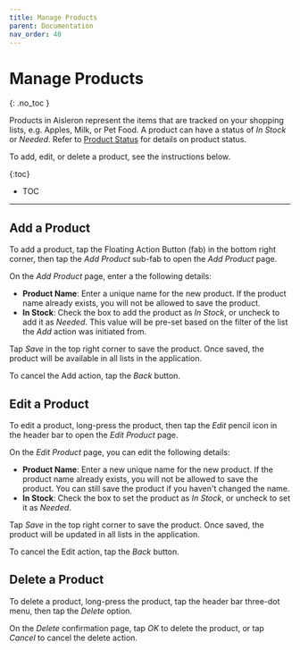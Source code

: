 ```yaml
---
title: Manage Products
parent: Documentation
nav_order: 40
---
```


# Manage Products
{: .no_toc }

Products in Aisleron represent the items that are tracked on your shopping lists, e.g. Apples, Milk, or Pet Food. A product can have a status of *In Stock* or *Needed*. Refer to [Product Status]({{site.baseurl}}/docs/documentation/product-status) for details on product status.

To add, edit, or delete a product, see the instructions below.

{:toc}
* TOC

---

## Add a Product  

To add a product, tap the Floating Action Button (fab) in the bottom right corner, then tap the *Add Product* sub-fab to open the *Add Product* page.

On the *Add Product* page, enter a the following details:
* **Product Name**: Enter a unique name for the new product. If the product name already exists, you will not be allowed to save the product.
* **In Stock**: Check the box to add the product as *In Stock*, or uncheck to add it as *Needed*. This value will be pre-set based on the filter of the list the *Add* action was initiated from.

Tap *Save* in the top right corner to save the product. Once saved, the product will be available in all lists in the application.

To cancel the Add action, tap the *Back* button.

## Edit a Product

To edit a product, long-press the product, then tap the *Edit* pencil icon in the header bar to open the *Edit Product* page.

On the *Edit Product* page, you can edit the following details:
* **Product Name**: Enter a new unique name for the new product. If the product name already exists, you will not be allowed to save the product. You can still save the product if you haven't changed the name.
* **In Stock**: Check the box to set the product as *In Stock*, or uncheck to set it as *Needed*. 

Tap *Save* in the top right corner to save the product. Once saved, the product will be updated in all lists in the application.

To cancel the Edit action, tap the *Back* button.

## Delete a Product

To delete a product, long-press the product, tap the header bar three-dot menu, then tap the *Delete* option. 

On the *Delete* confirmation page, tap *OK* to delete the product, or tap *Cancel* to cancel the delete action.

